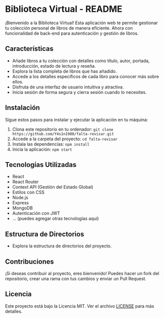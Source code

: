 # Biblioteca Virtual - README

¡Bienvenido a la Biblioteca Virtual! Esta aplicación web te permite gestionar tu colección personal de libros de manera eficiente. Ahora con funcionalidad de back-end para autenticación y gestión de libros.

## Características

- Añade libros a tu colección con detalles como título, autor, portada, introducción, estado de lectura y reseña.
- Explora la lista completa de libros que has añadido.
- Accede a los detalles específicos de cada libro para conocer más sobre ellos.
- Disfruta de una interfaz de usuario intuitiva y atractiva.
- Inicia sesión de forma segura y cierra sesión cuando lo necesites.

## Instalación

Sigue estos pasos para instalar y ejecutar la aplicación en tu máquina:

1. Clona este repositorio en tu ordenador: `git clone https://github.com/Y4s1n1980/falta-revisar.git`
2. Accede a la carpeta del proyecto: `cd falta-revisar`
3. Instala las dependencias: `npm install`
4. Inicia la aplicación: `npm start`

## Tecnologías Utilizadas

- React
- React Router
- Context API (Gestión del Estado Global)
- Estilos con CSS
- Node.js
- Express
- MongoDB
- Autenticación con JWT
- ... (puedes agregar otras tecnologías aquí)

## Estructura de Directorios

- Explora la estructura de directorios del proyecto.

## Contribuciones

¡Si deseas contribuir al proyecto, eres bienvenido! Puedes hacer un fork del repositorio, crear una rama con tus cambios y enviar un Pull Request.

## Licencia

Este proyecto está bajo la Licencia MIT. Ver el archivo [LICENSE](LICENSE) para más detalles.
